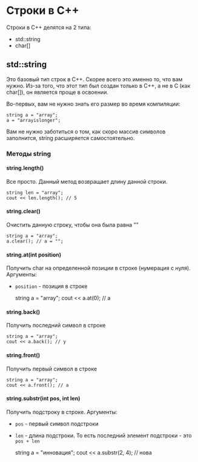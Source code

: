 # Строки в C++
Строки в C++ делятся на 2 типа:

* std::string
* char[]

## std::string
Это базовый тип строк в C++. Скорее всего это именно то, что вам нужно. Из-за того, что этот тип был создан только в C++, а не в C (как char[]), он является проще в освоении.

Во-первых, вам не нужно знать его размер во время компиляции:

    string a = "array";
    a = "arrayislonger";

Вам не нужно заботиться о том, как скоро массив символов заполнится, string расширяется самостоятельно.

### Методы string
#### string.length()
Все просто. Данный метод возвращает длину данной строки.

    string len = "array";
    cout << len.length(); // 5

#### string.clear()
Очистить данную строку, чтобы она была равна ""
    
    string a = "array";
    a.clear(); // a = "";

#### string.at(int position)
Получить char на определенной позиции в строке (нумерация с нуля). Аргументы:

* `position` - позиция в строке

    string a = "array";
    cout << a.at(0); // a

#### string.back()
Получить последний символ в строке

    string a = "array";
    cout << a.back(); // y

#### string.front()
Получить первый символ в строке

    string a = "array";
    cout << a.front(); // a

#### string.substr(int pos, int len)
Получить подстроку в строке. Аргументы:

* `pos` - первый символ подстроки
* `len` - длина подстроки. То есть последний элемент подстроки - это `pos + len`

    string a = "инновация";
    cout << a.substr(2, 4); // нова
